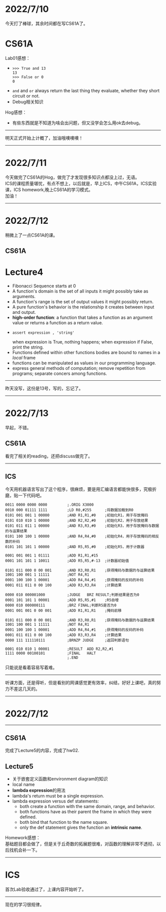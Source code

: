 # **2022/7/10**  
今天打了棒球，其余时间都在写CS61A了。  
# CS61A  
Lab01感想：  
* ```  
  >>> True and 13
  13
  >>> False or 0
  0
  ```
* `and` and `or` always return the last thing they evaluate, whether they short circuit or not.
* Debug相关知识  

Hog感想：
* 有些东西就是不知道为啥会出问题，但又没学会怎么用ok去debug。
***  
明天正式开始上计概了，加油哦噢噢噢！  
***
# **2022/7/11**  
今天做完了CS61A的Hog，做完了才发现很多知识点都没上过，无语。  
ICS的课程质量堪忧，有点不想上，以后就是，早上ICS，中午CS61A，ICS实验课，ICS homework,晚上CS61A的学习模式。  
加油！  
***
# **2022/7/12**  
稍微上了一点CS61A的课。  
## CS61A  
# Lecture4  
* Fibonacci Sequence starts at 0  
* A function's domain is the set of all inputs it might possibly take as arguments.  
* A function's range is the set of output values it might possibly return.  
* A pure function's behavior is the relationship it creates between input and output.
* **high-order function**: a function that takes a function as an argument value or returns a function as a return value.
* ```
  assert expression , 'string'
  ```
  when expression is True, nothing happens; when expression if False, print the string.
* Functions defined within other functions bodies are bound to names in a *local* frame
* functions can be manipulated as values in our programming language.
* express general methods of computation; remove repetition from programs; separate concers among functions.  
***  
昨天没写，这份是13号，写的，忘记了。  
***  
# **2022/7/13**  
早起，不错。  
## CS61A  
看完了相关的reading，还把discuss做完了。  
***  
## ICS  
今天用机器语言写出了这个程序，很麻烦，要是用汇编语言都能快很多，究极折磨，贴一下代码吧。  
```
0011 0000 0000 0000         ;.ORIG X3000
0010 000 01111 1111         ;LD R0,#255      ;将数据加载到R0
0101 001 001 1 00000        ;AND R1,R1,#0    ;初始化R1，用于存放掩码
0101 010 010 1 00000        ;AND R2,R2,#0    ;初始化R2，用于存放结果
0101 011 011 1 00000        ;AND R3,R3,#0    ;初始化R3，用于存放掩码与数据的与运算结果
0101 100 100 1 00000        ;AND R4,R4,#0    ;初始化R4，用于存放掩码的相反数的补码
0101 101 101 1 00000        ;AND R5,R5,#0    ;初始化R5，用于计数器

0001 001 001 1 01111        ;ADD R1,R1,#15
0001 101 101 1 10011        ;ADD R5,R5,#-13  ;计数器初始值

0101 011 000 0 00 001       ;AND R3,R0,R1    ;获得掩码与数据的与运算结果
1001 100 001 1 11111        ;NOT R4,R1       
0001 100 100 1 00001        ;ADD R4,R4,#1    ;获得掩码的反码的补码
0001 011 011 0 00 100       ;ADD R3,R3,R4    ;计算结果

0000 010 000001000          ;JUDGE   BRZ RESULT;判断结果是否为0
0001 101 101 1 00001        ;ADD R5,R5,#1    ;R5自增
0000 010 000000111          ;BRZ FINAL;判断R5是否为0
0001 001 001 0 00 001       ;ADD R1,R1,R1    ;掩码前移

0101 011 000 0 00 001       ;AND R3,R0,R1    ;获得掩码与数据的与运算结果
1001 100 001 1 11111        ;NOT R4,R1       
0001 100 100 1 00001        ;ADD R4,R4,#1    ;获得掩码的反码的补码
0001 011 011 0 00 100       ;ADD R3,R3,R4    ;计算结果
0000 111 111110111          ;BRNZP JUDGE     ;返回判断语句

0001 010 010 1 00001        ;RESULT  ADD R2,R2,#1
1111 0000 00100101          ;FINAL   HALT
                            ;.END
```  
只能说是看着容易写着难。  
***
听课方面，还是得听，但是看别的网课感觉更有效率，纠结，好好上课吧，真的努力不差这几天的。
***
# **2022/7/12** 
*** 
## CS61A
完成了Lecture5的内容，完成了hw02.
## Lecture5  
* 关于嵌套定义函数和environment diagram的知识
* local name
* **lambda expression**的用法
* lambda's return must be a single expression.
* lambda expression versus def statements:
  * both create a function with the same domain, range, and behavior.
  * both functions have as their parent the frame in which they were defined.
  * both bind that function to the name square.
  * only the def statement gives the function an **intrinsic name**.

Homework感想：  
基础题目都会做了，但是关于丘奇数的拓展题很难，对函数的理解非常不透彻，以后找机会补一下。
***
# ICS  
首次Lab验收通过了，上课内容开始听了。  
***
现在的学习很规律。
